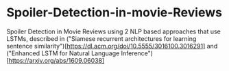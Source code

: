 # Spoiler-Detection-in-movie-Reviews
Spoiler Detection in Movie Reviews using 2 NLP based approaches that use LSTMs, described in ("Siamese recurrent architectures for learning sentence similarity")[https://dl.acm.org/doi/10.5555/3016100.3016291] and ("Enhanced LSTM for Natural Language Inference")[https://arxiv.org/abs/1609.06038]
